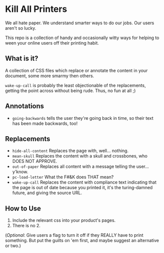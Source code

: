 # Kill All Printers

We all hate paper. We understand smarter ways to do our jobs. Our users aren't so lucky.

This repo is a collection of handy and occasionally witty ways for helping to ween your online users off their printing habit.

## What is it?

A collection of CSS files which replace or annotate the content in your document, some more smarmy then others.

`wake-up-call` is probably the least objectionable of the replacements, getting the point across without being rude. Thus, no fun at all ;)

## Annotations

* `going-backwards` tells the user they're going back in time, so their text has been made backwards, too!

## Replacements

* `hide-all-content` Replaces the page with, well... nothing.
* `mean-skull` Replaces the content with a skull and crossbones, who DOES NOT APPROVE.
* `out-of-paper` Replaces all content with a message telling the user... y'know.
* `pc-load-letter` What the F#&K does THAT mean?
* `wake-up-call` Replaces the content with compliance text indicating that the page is out of date because you printed it, it's the turing-damned future, and giving the source URL.

## How to Use

1. Include the relevant css into your product's pages.
2. There is no 2.

(*Optional*: Give users a flag to turn it off if they REALLY have to print something.  But put the guilts on 'em first, and maybe suggest an alternative or two.)